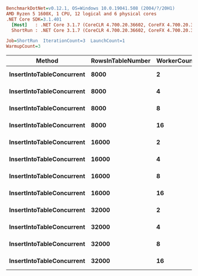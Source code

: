 ``` ini

BenchmarkDotNet=v0.12.1, OS=Windows 10.0.19041.508 (2004/?/20H1)
AMD Ryzen 5 1600X, 1 CPU, 12 logical and 6 physical cores
.NET Core SDK=3.1.401
  [Host]   : .NET Core 3.1.7 (CoreCLR 4.700.20.36602, CoreFX 4.700.20.37001), X64 RyuJIT
  ShortRun : .NET Core 3.1.7 (CoreCLR 4.700.20.36602, CoreFX 4.700.20.37001), X64 RyuJIT

Job=ShortRun  IterationCount=3  LaunchCount=1  
WarmupCount=3  

```
|                    Method | RowsInTableNumber | WorkerCount |       Mean |       Error |    StdDev |
|-------------------------- |------------------ |------------ |-----------:|------------:|----------:|
| **InsertIntoTableConcurrent** |              **8000** |           **2** |   **381.8 ms** |   **402.97 ms** |  **22.09 ms** |
| **InsertIntoTableConcurrent** |              **8000** |           **4** |   **403.8 ms** |   **247.32 ms** |  **13.56 ms** |
| **InsertIntoTableConcurrent** |              **8000** |           **8** |   **472.1 ms** |   **214.10 ms** |  **11.74 ms** |
| **InsertIntoTableConcurrent** |              **8000** |          **16** |   **559.8 ms** |   **440.32 ms** |  **24.14 ms** |
| **InsertIntoTableConcurrent** |             **16000** |           **2** |   **838.1 ms** |   **290.71 ms** |  **15.93 ms** |
| **InsertIntoTableConcurrent** |             **16000** |           **4** |   **815.2 ms** |   **636.29 ms** |  **34.88 ms** |
| **InsertIntoTableConcurrent** |             **16000** |           **8** |   **856.1 ms** |    **71.41 ms** |   **3.91 ms** |
| **InsertIntoTableConcurrent** |             **16000** |          **16** | **1,074.8 ms** |    **87.02 ms** |   **4.77 ms** |
| **InsertIntoTableConcurrent** |             **32000** |           **2** | **1,658.5 ms** | **2,725.95 ms** | **149.42 ms** |
| **InsertIntoTableConcurrent** |             **32000** |           **4** | **1,605.6 ms** |   **339.67 ms** |  **18.62 ms** |
| **InsertIntoTableConcurrent** |             **32000** |           **8** | **1,768.7 ms** |   **986.37 ms** |  **54.07 ms** |
| **InsertIntoTableConcurrent** |             **32000** |          **16** | **1,903.4 ms** | **1,900.68 ms** | **104.18 ms** |
